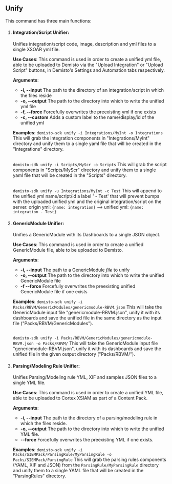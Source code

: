 ## Unify

This command has three main functions:

1. #### Integration/Script Unifier:

    Unifies integration/script code, image, description and yml files to a single XSOAR yml file.

    **Use Cases**:
    This command is used in order to create a unified yml file, able to be uploaded to Demisto via the
    "Upload Integration" or "Upload Script" buttons, in Demisto's Settings and Automation tabs respectively.

    **Arguments**:
    * **-i, --input**
      The path to the directory of an integration/script in which the files reside
    * **-o, --output**
      The path to the directory into which to write the unified yml file
    * **-f, --force**
      Forcefully overwrites the preexisting yml if one exists
    * **-c, --custom**
      Adds a custom label to the name/display/id of the unified yml

    **Examples**:
    `demisto-sdk unify -i Integrations/MyInt -o Integrations`
    This will grab the integration components in "Integrations/MyInt" directory and unify them to a single yaml file
    that will be created in the "Integrations" directory.
    <br/><br/>

    `demisto-sdk unify -i Scripts/MyScr -o Scripts`
    This will grab the script components in "Scripts/MyScr" directory and unify them to a single yaml file
    that will be created in the "Scripts" directory.
    <br/><br/>

    `demisto-sdk unify -u Integrations/MyInt -c Test`
    This will append to the unified yml name/script/id a label ' - Test' that will prevent bumps
    with the uploaded unified yml and the original integration/script on the server.
    origin yml: `{name: integration}` --> unified yml: `{name: integration - Test}`

2. #### GenericModule Unifier:

   Unifies a GenericModule with its Dashboards to a single JSON object.

   **Use Cases**:
   This command is used in order to create a unified GenericModule file, able to be uploaded to Demisto.

   **Arguments**:
   * **-i, --input**
     The path to a GenericModule *file* to unify
   * **-o, --output**
     The path to the directory into which to write the unified GenericModule file
   * **-f --force**
     Forcefully overwrites the preexisting unified GenericModule file if one exists

   **Examples**:
   `demisto-sdk unify -i Packs/RBVM/GenericModules/genericmodule-RBVM.json`
   This will take the GenericModule input file "genericmodule-RBVM.json", unify it with its dashboards and save
   the unified file in the same directory as the input file ("Packs/RBVM/GenericModules").
   <br/><br/>

   `demisto-sdk unify -i Packs/RBVM/GenericModules/genericmodule-RBVM.json -o Packs/RBVM/`
   This will take the GenericModule input file "genericmodule-RBVM.json", unify it with its dashboards and save
   the unified file in the given output directory ("Packs/RBVM/").

3. #### Parsing/Modeling Rule Unifier:

    Unifies Parsing/Modeling rule YML, XIF and samples JSON files to a single YML file.

    **Use Cases**:
    This command is used in order to create a unified YML file, able to be uploaded to Cortex XSIAM as part of a Content Pack.

    **Arguments**:
    * **-i, --input**
      The path to the directory of a parsing/modeling rule in which the files reside.
    * **-o, --output**
      The path to the directory into which to write the unified YML file.
    * **--force**
      Forcefully overwrites the preexisting YML if one exists.

    **Examples**:
    `demisto-sdk unify -i Packs/SIEMPack/ParsingRule/MyParsingRule -o Packs/SIEMPack/ParsingRule`
    This will grab the parsing rules components (YAML, XIF and JSON) from the `ParsingRule/MyParsingRule` directory and unify them to a single YAML file that will be created in the "ParsingRules" directory.
